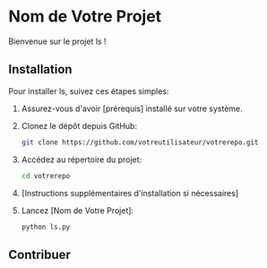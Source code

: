 # Nom de Votre Projet

Bienvenue sur le projet ls !


## Installation

Pour installer ls, suivez ces étapes simples:

1. Assurez-vous d'avoir [prérequis] installé sur votre système.
2. Clonez le dépôt depuis GitHub:

    ```bash
    git clone https://github.com/votreutilisateur/votrerepo.git
    ```

3. Accédez au répertoire du projet:

    ```bash
    cd votrerepo
    ```

4. [Instructions supplémentaires d'installation si nécessaires]

5. Lancez [Nom de Votre Projet]:

    ```bash
    python ls.py
    ```

## Contribuer
